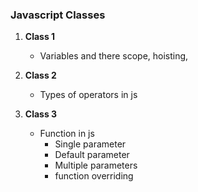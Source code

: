 
### Javascript Classes 

1. **Class 1**
   - Variables and there scope, hoisting, 
   
2. **Class 2**
   - Types of operators in js
  
3. **Class 3**
   - Function in js
     - Single parameter
     - Default parameter 
     - Multiple parameters
     - function overriding 
